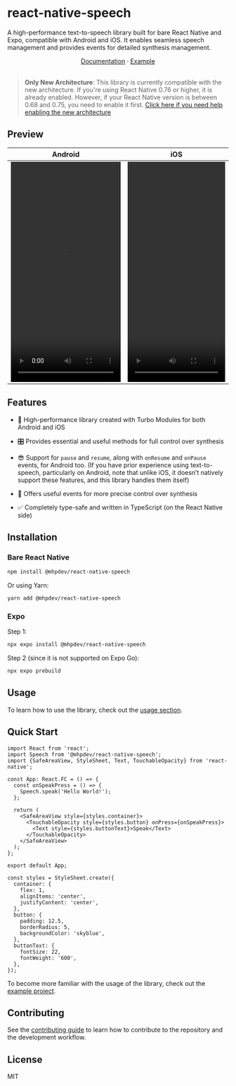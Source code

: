 # react-native-speech

A high-performance text-to-speech library built for bare React Native and Expo, compatible with Android and iOS. It enables seamless speech management and provides events for detailed synthesis management.

<div align="center">
  <a href="./docs/USAGE.md">Documentation</a> · <a href="./example/">Example</a>
</div>
<br/>

> **Only New Architecture**: This library is currently compatible with the new architecture. If you're using React Native 0.76 or higher, it is already enabled. However, if your React Native version is between 0.68 and 0.75, you need to enable it first. [Click here if you need help enabling the new architecture](https://github.com/reactwg/react-native-new-architecture/blob/main/docs/enable-apps.md)

## Preview

|                                                      <center>Android</center>                                                       |                                                      <center>iOS</center>                                                       |
| :---------------------------------------------------------------------------------------------------------------------------------: | :-----------------------------------------------------------------------------------------------------------------------------: |
| <video src="https://github.com/mhpdev-com/react-native-speech/docs/android-preview.mp4" controls width="100%" height="500"></video> | <video src="https://github.com/mhpdev-com/react-native-speech/docs/ios-preview.mp4" width="100%" height="500" controls></video> |

## Features

- 🚀 High-performance library created with Turbo Modules for both Android and iOS

- 🎛️ Provides essential and useful methods for full control over synthesis

- 😎 Support for `pause` and `resume`, along with `onResume` and `onPause` events, for Android too. (If you have prior experience using text-to-speech, particularly on Android, note that unlike iOS, it doesn’t natively support these features, and this library handles them itself)

- 📡 Offers useful events for more precise control over synthesis

- ✅ Completely type-safe and written in TypeScript (on the React Native side)

## Installation

### Bare React Native

```sh
npm install @mhpdev/react-native-speech
```

Or using Yarn:

```sh
yarn add @mhpdev/react-native-speech
```

### Expo

Step 1:

```sh
npx expo install @mhpdev/react-native-speech
```

Step 2 (since it is not supported on Expo Go):

```sh
npx expo prebuild
```

## Usage

To learn how to use the library, check out the [usage section](./docs/USAGE.md).

## Quick Start

```tsx
import React from 'react';
import Speech from '@mhpdev/react-native-speech';
import {SafeAreaView, StyleSheet, Text, TouchableOpacity} from 'react-native';

const App: React.FC = () => {
  const onSpeakPress = () => {
    Speech.speak('Hello World!');
  };

  return (
    <SafeAreaView style={styles.container}>
      <TouchableOpacity style={styles.button} onPress={onSpeakPress}>
        <Text style={styles.buttonText}>Speak</Text>
      </TouchableOpacity>
    </SafeAreaView>
  );
};

export default App;

const styles = StyleSheet.create({
  container: {
    flex: 1,
    alignItems: 'center',
    justifyContent: 'center',
  },
  button: {
    padding: 12.5,
    borderRadius: 5,
    backgroundColor: 'skyblue',
  },
  buttonText: {
    fontSize: 22,
    fontWeight: '600',
  },
});
```

To become more familiar with the usage of the library, check out the [example project](./example/).

## Contributing

See the [contributing guide](./docs/CONTRIBUTING.md) to learn how to contribute to the repository and the development workflow.

## License

MIT
